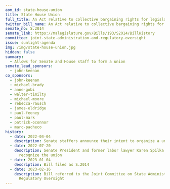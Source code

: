 ```yaml
---
aom_id: state-house-union
title: State House Union
full_title: An Act relative to collective bargaining rights for legislative employees
twitter_bill_name: An Act relative to collective bargaining rights for legislative employees
senate_no: S.2014
senate_link: https://malegislature.gov/Bills/193/S2014/BillHistory
committee: joint-state-administration-and-regulatory-oversight
issue: sunlight-agenda
img: /img/state-house-union.jpg
hidden: false
summary:
  - Allows for Senate and House staff to form a union
senate_lead_sponsors:
  - john-keenan
co_sponsors:
  - john-keenan
  - michael-brady
  - anne-gobi
  - walter-timilty
  - michael-moore
  - rebecca-rausch
  - james-eldridge
  - paul-feeney
  - paul-mark
  - patrick-oconnor
  - marc-pacheco
history:
  - date: 2022-04-04
    description: Senate staffers announce their intent to organize a union
  - date: 2022-07-20
    description: Senate President and former labor lawyer Karen Spilka refuses to
      recognize the union
  - date: 2023-01-04
    description: Bill filed as S.2014
  - date: 2023-02-16
    description: Bill referred to the Joint Committee on State Administration and
      Regulatory Oversight
---
```

